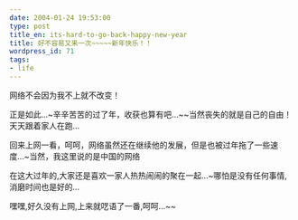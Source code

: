 ```yaml
---
date: 2004-01-24 19:53:00
type: post
title_en: its-hard-to-go-back-happy-new-year
title: 好不容易又来一次~~~~~新年快乐！！
wordpress_id: 71
tags:
- life
---
```


网络不会因为我不上就不改变！  
  
正是如此...~辛辛苦苦的过了年，收获也算有吧...~~当然丧失的就是自己的自由！天天跟着家人在跑...  
  
回来上网一看，呵呵，网络虽然还在继续他的发展，但是也被过年拖了一些速度...~当然，我这里说的是中国的网络  
  
在这大过年的,大家还是喜欢一家人热热闹闹的聚在一起...~哪怕是没有任何事情,消磨时间也是好的...  
  
嘿嘿,好久没有上网,上来就呓语了一番,呵呵...~~

